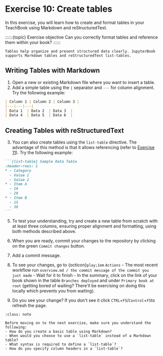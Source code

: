 # Exercise 10: Create tables

In this exercise, you will learn how to create and format tables in your TeachBook using Markdown and reStructuredText.

::::::{topic} Exercise objective
Can you correctly format tables and reference them within your book?
::::::

```{tip}
Tables help organize and present structured data clearly. JupyterBook supports Markdown tables and reStructuredText list-tables.
```

## Writing Tables with Markdown

1. Open a new or existing Markdown file where you want to insert a table.
2. Add a simple table using the `|` separator and `---` for column alignment. Try the following example:

```md
| Column 1 | Column 2 | Column 3 |
|---|---|---|
| Data 1  | Data 2  | Data 3  |
| Data 4  | Data 5  | Data 6  |
```

## Creating Tables with reStructuredText

3. You can also create tables using the `list-table` directive. The advantage of this method is that it allows referencing (refer to [Exercise 11](011.md)). Try the following example:

````md
```{list-table} Sample Data Table
:header-rows: 1
* - Category
  - Value 1
  - Value 2
* - Item A
  - 10
  - 20
* - Item B
  - 15
  - 30
```
````

5. To test your understanding, try and create a new table from scratch with at least three columns, ensuring proper alignment and formatting, using both methods described above. 

6. When you are ready, commit your changes to the repository by clicking on the green `Commit changes` button.

7. Add a commit message.

8. To see your changes, go to {octicon}`play;1em` `Actions` - The most recent workflow run `overview.md / the commit message of the commit you just made` - Wait for it to finish - In the summary, click on the link of your book shown in the table `Branches deployed` and under `Primary book at root` (getting bored of waiting? There'll be exercising on doing this locally which prevents you from waiting).

9. Do you see your change? If you don't see it click `CTRL`+`F5`/`Control`+`F5`to refresh the page.



```{admonition} Check your understanding
:class: note

Before moving on to the next exercise, make sure you understand the following:
- How do you create a basic table using Markdown? 
- When would you choose to use a `list-table` instead of a Markdown table?
- What syntax is required to define a `list-table`?  
- How do you specify column headers in a `list-table`?  
```

